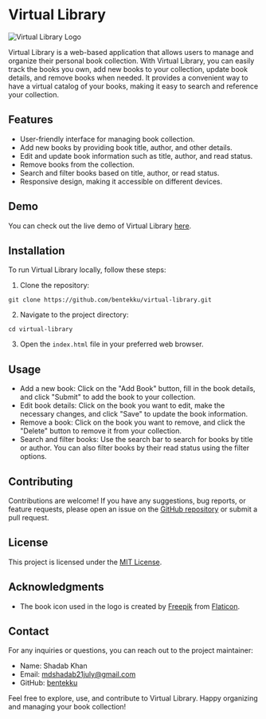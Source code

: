 # Virtual Library

![Virtual Library Logo](https://github.com/bentekku/virtual-library/blob/main/assets/logo.png)

Virtual Library is a web-based application that allows users to manage and organize their personal book collection. With Virtual Library, you can easily track the books you own, add new books to your collection, update book details, and remove books when needed. It provides a convenient way to have a virtual catalog of your books, making it easy to search and reference your collection.

## Features

- User-friendly interface for managing book collection.
- Add new books by providing book title, author, and other details.
- Edit and update book information such as title, author, and read status.
- Remove books from the collection.
- Search and filter books based on title, author, or read status.
- Responsive design, making it accessible on different devices.

## Demo

You can check out the live demo of Virtual Library [here](https://bentekku.github.io/virtual-library/).

## Installation

To run Virtual Library locally, follow these steps:

1. Clone the repository:

```
git clone https://github.com/bentekku/virtual-library.git
```

2. Navigate to the project directory:

```
cd virtual-library
```

3. Open the `index.html` file in your preferred web browser.

## Usage

- Add a new book: Click on the "Add Book" button, fill in the book details, and click "Submit" to add the book to your collection.
- Edit book details: Click on the book you want to edit, make the necessary changes, and click "Save" to update the book information.
- Remove a book: Click on the book you want to remove, and click the "Delete" button to remove it from your collection.
- Search and filter books: Use the search bar to search for books by title or author. You can also filter books by their read status using the filter options.

## Contributing

Contributions are welcome! If you have any suggestions, bug reports, or feature requests, please open an issue on the [GitHub repository](https://github.com/bentekku/virtual-library/issues) or submit a pull request.

## License

This project is licensed under the [MIT License](https://github.com/bentekku/virtual-library/blob/main/LICENSE).

## Acknowledgments

- The book icon used in the logo is created by [Freepik](https://www.freepik.com) from [Flaticon](https://www.flaticon.com).

## Contact

For any inquiries or questions, you can reach out to the project maintainer:

- Name: Shadab Khan
- Email: mdshadab21july@gmail.com
- GitHub: [bentekku](https://github.com/bentekku)

Feel free to explore, use, and contribute to Virtual Library. Happy organizing and managing your book collection!
